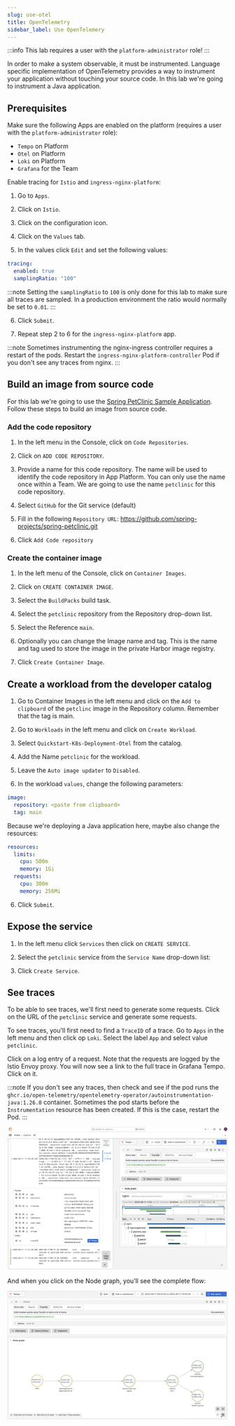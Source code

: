 ```yaml
---
slug: use-otel
title: OpenTelemetry
sidebar_label: Use OpenTelemery
---
```


:::info
This lab requires a user with the `platform-administrator` role!
:::

In order to make a system observable, it must be instrumented. Language specific implementation of OpenTelemetry provides a way to instrument your application without touching your source code. In this lab we're going to instrument a Java application.

## Prerequisites

Make sure the following Apps are enabled on the platform (requires a user with the `platform-administrator` role): 

- `Tempo` on Platform
- `Otel` on Platform
- `Loki` on Platform
- `Grafana` for the Team

Enable tracing for `Istio` and `ingress-nginx-platform`:

1. Go to `Apps`.

2. Click on `Istio`.

3. Click on the configuration icon.

4. Click on the `Values` tab.

5. In the values click `Edit` and set the following values:

```yaml
tracing:
  enabled: true
  samplingRatio: "100"
```

:::note
Setting the `samplingRatio` to `100` is only done for this lab to make sure all traces are sampled. In a production environment the ratio would normally be set to `0.01`.
:::

6. Click `Submit`.

7. Repeat step 2 to 6 for the `ingress-nginx-platform` app.

:::note
Sometimes instrumenting the nginx-ingress controller requires a restart of the pods. Restart the `ingress-nginx-platform-controller` Pod if you don't see any traces from nginx.
:::

## Build an image from source code

For this lab we're going to use the [Spring PetClinic Sample Application](https://github.com/spring-projects/spring-petclinic). Follow these steps to build an image from source code.

### Add the code repository

1. In the left menu in the Console, click on `Code Repositories`.

2. Click on `ADD CODE REPOSITORY`.

3. Provide a name for this code repository. The name will be used to identify the code repository in App Platform. You can only use the name once within a Team. We are going to use the name `petclinic` for this code repository.

4. Select `GitHub` for the Git service (default)

5. Fill in the following `Repository URL`: https://github.com/spring-projects/spring-petclinic.git

6. Click `Add Code repository`

### Create the container image

1. In the left menu of the Console, click on `Container Images`.

2. Click on `CREATE CONTAINER IMAGE`.

3. Select the `BuildPacks` build task.

4. Select the `petclinic` repository from the Repository drop-down list.

5. Select the Reference `main`.

6. Optionally you can change the Image name and tag. This is the name and tag used to store the image in the private Harbor image registry.

7. Click `Create Container Image`.

## Create a workload from the developer catalog

1. Go to Container Images in the left menu and click on the `Add to clipboard` of the `petclinc` image in the Repository column. Remember that the tag is main.

2. Go to `Workloads` in the left menu and click on `Create Workload`.

3. Select `Quickstart-K8s-Deployment-Otel` from the catalog.

4. Add the Name `petclinic` for the workload.

5. Leave the `Auto image updater` to `Disabled`.

6. In the workload `values`, change the following parameters:

```yaml
image:
  repository: <paste from clipboard>
  tag: main
```

Because we're deploying a Java application here, maybe also change the resources:

```yaml
resources:
  limits:
    cpu: 500m
    memory: 1Gi
  requests:
    cpu: 300m
    memory: 256Mi
```

6. Click `Submit`.

## Expose the service

1. In the left menu click `Services` then click on `CREATE SERVICE`.

2. Select the `petclinic` service from the `Service Name` drop-down list:

4. Click `Create Service`.

## See traces

To be able to see traces, we'll first need to generate some requests. Click on the URL of the `petclinic` service and generate some requests.

To see traces, you'll first need to find a `TraceID` of a trace. Go to `Apps` in the left menu and then click op `Loki`. Select the label `App` and select value `petclinic`.

Click on a log entry of a request. Note that the requests are logged by the Istio Envoy proxy. You will now see a link to the full trace in Grafana Tempo. Click on it.

:::note
If you don't see any traces, then check and see if the pod runs the `ghcr.io/open-telemetry/opentelemetry-operator/autoinstrumentation-java:1.26.0` container. Sometimes the pod starts before the `Instrumentation` resource has been created. If this is the case, restart the Pod.
:::

![Team apps](../../img/traces-loki.png)

And when you click on the Node graph, you’ll see the complete flow:

![Team apps](../../img/traces-loki-nodes.png)
